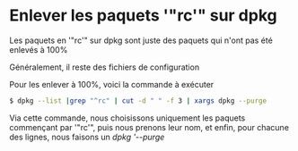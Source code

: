 # Enlever les paquets '"rc'" sur dpkg 
 
Les paquets en '"rc'" sur dpkg sont juste des paquets qui n'ont pas été 
enlevés à 100% 
 
Généralement, il reste des fichiers de configuration 
 
Pour les enlever à 100%, voici la commande à exécuter 
 
``` bash 
$ dpkg --list |grep "^rc" | cut -d " " -f 3 | xargs dpkg --purge 
``` 
 
Via cette commande, nous choisissons uniquement les paquets commençant 
par '"rc'", puis nous prenons leur nom, et enfin, pour chacune des 
lignes, nous faisons un *dpkg '--purge* 
